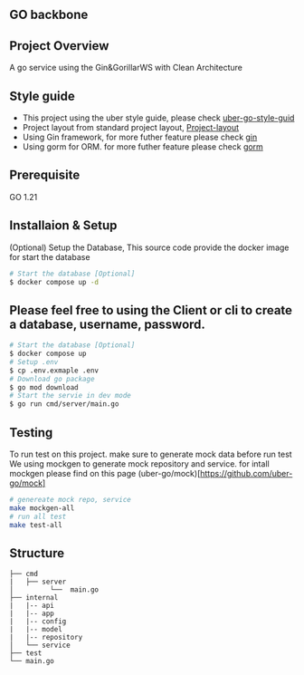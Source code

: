 ## GO backbone

## Project Overview

A go service using the Gin&GorillarWS with Clean Architecture

## Style guide 

- This project using the uber style guide, please check [uber-go-style-guid](https://github.com/uber-go/guide)
- Project layout from standard project layout, [Project-layout](https://github.com/golang-standards/project-layout)
- Using Gin framework, for more futher feature please check [gin](https://gin-gonic.com/docs/)
- Using gorm for ORM. for more futher feature please check [gorm](https://gorm.io/)

## Prerequisite
GO 1.21 

## Installaion & Setup
(Optional) Setup the Database, This source code provide the docker image for start the database 
```bash
# Start the database [Optional]
$ docker compose up -d 
```
Please feel free to using the Client or cli to create a database, username, password. 
------
```bash
# Start the database [Optional]
$ docker compose up 
# Setup .env
$ cp .env.exmaple .env 
# Download go package 
$ go mod download
# Start the servie in dev mode
$ go run cmd/server/main.go
```

## Testing 
To run test on this project. make sure to generate mock data before run test
We using mockgen to generate mock repository and service.
for intall mockgen please find on this page (uber-go/mock)[https://github.com/uber-go/mock]
```bash
# genereate mock repo, service
make mockgen-all
# run all test
make test-all
```

## Structure 
```
├── cmd
|   ├── server
│         └──  main.go
├── internal
|   |-- api
|   |-- app
|   |-- config
|   |-- model
|   |-- repository
│   └── service
├── test
└── main.go
```
